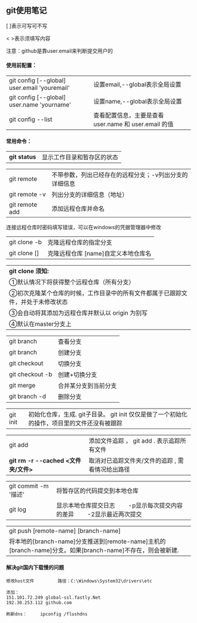 ## git使用笔记

[ ]表示可写可不写

< >表示须填写内容

注意：github是靠user.email来判断提交用户的
#### 使用前配置：
|                                            |                           |
| ------------------------------------------ | ------------------------- |
|git config [--global] user.email 'youremail'|设置email,--global表示全局设置|
|git config [--global] user.name 'yourname'  |设置name,--global表示全局设置 |        
|git config --list|查看配置信息，主要是查看 user.name 和 user.email 的值|

#### 常用命令：

|              |                     |
| ------------ | ------------------- |
|**git status**|显示工作目录和暂存区的状态|

|                                            |                              |
| ------------------------------------------ | ---------------------------- |
|git remote|不带参数，列出已经存在的远程分支；-v列出分支的详细信息|
|git remote -v|列出分支的详细信息（地址）|
|git remote add <remote-name> <remote-url>|   添加远程仓库并命名|
连接远程仓库时密码填写错误，可以在windows的凭据管理器中修改

|                                            |                              |
| ------------------------------------------ | ---------------------------- |
|git clone -b <branch-name>  <remote-url>  |       克隆远程仓库的指定分支|
|git clone <remote-url> [<name>]      |    克隆远程仓库     [name]自定义本地仓库名|

|                                            |
| ------------------------------------------ |
|**git clone 须知:**|
|①默认情况下将获得整个远程仓库（所有分支）|
|②初次克隆某个仓库的时候，工作目录中的所有文件都属于已跟踪文件，并处于未修改状态|
|③会自动将其添加为远程仓库并默认以 origin 为别写|
|④默认在master分支上|

|                             |                 |
| --------------------------- | --------------- |
|git branch                   |查看分支          |
|git branch <branch-name>     |创建分支          |
|git checkout <branch-name>   |切换分支          |
|git checkout -b <branch-name>|创建+切换分支      |
|git merge <branch-name>      |合并某分支到当前分支|
|git branch -d <branch-name>  |删除分支          |


|                             |                 |
| --------------------------- | --------------- |
|git init|初始化仓库，生成. git子目录。 git init 仅仅是做了一个初始化的操作，项目里的文件还没有被跟踪|



|                             |                 |
| --------------------------- | --------------- |
|git add|添加文件追踪 ，      git add . 表示追踪所有文件|
|**git rm -r --cached <文件夹/文件>**|取消对已追踪文件夹/文件的追踪 , 需看情况给出路径|


|                             |                 |
| --------------------------- | --------------- |
|git commit -m '描述'|将暂存区的代码提交到本地仓库|
|git log |显示本地仓库提交日志 &emsp;&emsp;-p显示每次提交内容的差异 &emsp;&emsp;-2显示最近两次提交|


|                                    |
| ---------------------------------- |
|git push [remote-name] [branch-name]|
|将本地的[branch-name]分支推送到[remote-name]主机的[branch-name]分支。如果[branch-name]不存在，则会被新建.|


#### 解决git国内下载慢的问题
    修改host文件         路径：C:\Windows\System32\drivers\etc
    
    添加：
    151.101.72.249 global-ssl.fastly.Net
    192.30.253.112 github.com
    
    刷新dns：     ipconfig /flushdns
    
